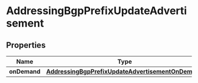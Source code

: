 

# AddressingBgpPrefixUpdateAdvertisement


## Properties

| Name | Type | Description | Notes |
|------------ | ------------- | ------------- | -------------|
|**onDemand** | [**AddressingBgpPrefixUpdateAdvertisementOnDemand**](AddressingBgpPrefixUpdateAdvertisementOnDemand.md) |  |  [optional] |



